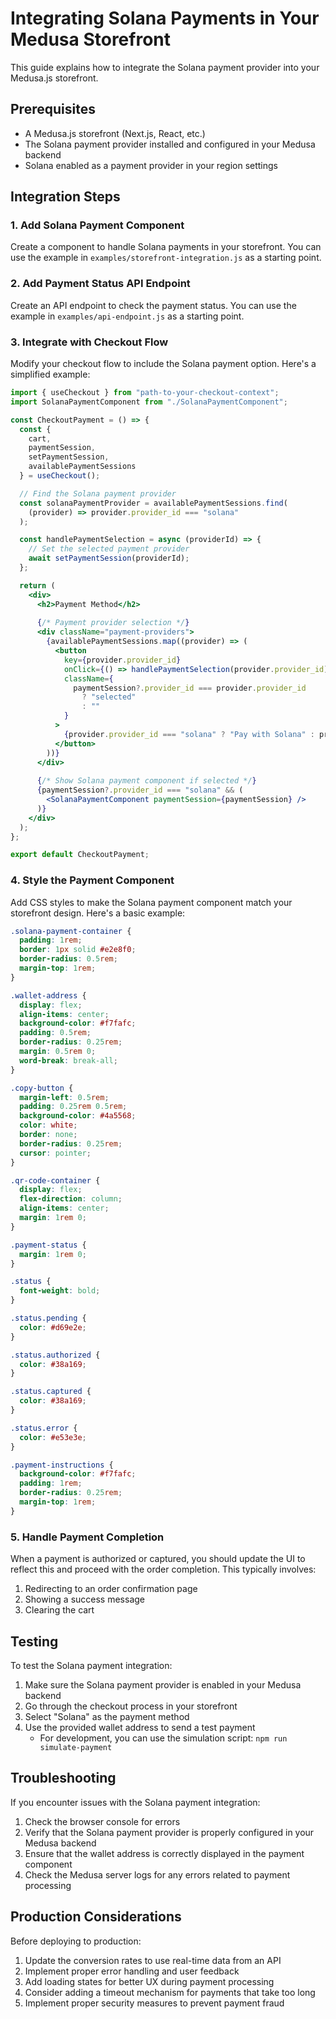 # Integrating Solana Payments in Your Medusa Storefront

This guide explains how to integrate the Solana payment provider into your Medusa.js storefront.

## Prerequisites

- A Medusa.js storefront (Next.js, React, etc.)
- The Solana payment provider installed and configured in your Medusa backend
- Solana enabled as a payment provider in your region settings

## Integration Steps

### 1. Add Solana Payment Component

Create a component to handle Solana payments in your storefront. You can use the example in `examples/storefront-integration.js` as a starting point.

### 2. Add Payment Status API Endpoint

Create an API endpoint to check the payment status. You can use the example in `examples/api-endpoint.js` as a starting point.

### 3. Integrate with Checkout Flow

Modify your checkout flow to include the Solana payment option. Here's a simplified example:

```jsx
import { useCheckout } from "path-to-your-checkout-context";
import SolanaPaymentComponent from "./SolanaPaymentComponent";

const CheckoutPayment = () => {
  const { 
    cart,
    paymentSession, 
    setPaymentSession, 
    availablePaymentSessions 
  } = useCheckout();

  // Find the Solana payment provider
  const solanaPaymentProvider = availablePaymentSessions.find(
    (provider) => provider.provider_id === "solana"
  );

  const handlePaymentSelection = async (providerId) => {
    // Set the selected payment provider
    await setPaymentSession(providerId);
  };

  return (
    <div>
      <h2>Payment Method</h2>
      
      {/* Payment provider selection */}
      <div className="payment-providers">
        {availablePaymentSessions.map((provider) => (
          <button
            key={provider.provider_id}
            onClick={() => handlePaymentSelection(provider.provider_id)}
            className={
              paymentSession?.provider_id === provider.provider_id
                ? "selected"
                : ""
            }
          >
            {provider.provider_id === "solana" ? "Pay with Solana" : provider.provider_id}
          </button>
        ))}
      </div>
      
      {/* Show Solana payment component if selected */}
      {paymentSession?.provider_id === "solana" && (
        <SolanaPaymentComponent paymentSession={paymentSession} />
      )}
    </div>
  );
};

export default CheckoutPayment;
```

### 4. Style the Payment Component

Add CSS styles to make the Solana payment component match your storefront design. Here's a basic example:

```css
.solana-payment-container {
  padding: 1rem;
  border: 1px solid #e2e8f0;
  border-radius: 0.5rem;
  margin-top: 1rem;
}

.wallet-address {
  display: flex;
  align-items: center;
  background-color: #f7fafc;
  padding: 0.5rem;
  border-radius: 0.25rem;
  margin: 0.5rem 0;
  word-break: break-all;
}

.copy-button {
  margin-left: 0.5rem;
  padding: 0.25rem 0.5rem;
  background-color: #4a5568;
  color: white;
  border: none;
  border-radius: 0.25rem;
  cursor: pointer;
}

.qr-code-container {
  display: flex;
  flex-direction: column;
  align-items: center;
  margin: 1rem 0;
}

.payment-status {
  margin: 1rem 0;
}

.status {
  font-weight: bold;
}

.status.pending {
  color: #d69e2e;
}

.status.authorized {
  color: #38a169;
}

.status.captured {
  color: #38a169;
}

.status.error {
  color: #e53e3e;
}

.payment-instructions {
  background-color: #f7fafc;
  padding: 1rem;
  border-radius: 0.25rem;
  margin-top: 1rem;
}
```

### 5. Handle Payment Completion

When a payment is authorized or captured, you should update the UI to reflect this and proceed with the order completion. This typically involves:

1. Redirecting to an order confirmation page
2. Showing a success message
3. Clearing the cart

## Testing

To test the Solana payment integration:

1. Make sure the Solana payment provider is enabled in your Medusa backend
2. Go through the checkout process in your storefront
3. Select "Solana" as the payment method
4. Use the provided wallet address to send a test payment
   - For development, you can use the simulation script: `npm run simulate-payment`

## Troubleshooting

If you encounter issues with the Solana payment integration:

1. Check the browser console for errors
2. Verify that the Solana payment provider is properly configured in your Medusa backend
3. Ensure that the wallet address is correctly displayed in the payment component
4. Check the Medusa server logs for any errors related to payment processing

## Production Considerations

Before deploying to production:

1. Update the conversion rates to use real-time data from an API
2. Implement proper error handling and user feedback
3. Add loading states for better UX during payment processing
4. Consider adding a timeout mechanism for payments that take too long
5. Implement proper security measures to prevent payment fraud
